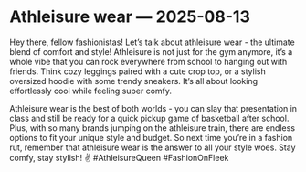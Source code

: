 # Athleisure wear — 2025-08-13

Hey there, fellow fashionistas! Let’s talk about athleisure wear - the ultimate blend of comfort and style! Athleisure is not just for the gym anymore, it’s a whole vibe that you can rock everywhere from school to hanging out with friends. Think cozy leggings paired with a cute crop top, or a stylish oversized hoodie with some trendy sneakers. It’s all about looking effortlessly cool while feeling super comfy. 

Athleisure wear is the best of both worlds - you can slay that presentation in class and still be ready for a quick pickup game of basketball after school. Plus, with so many brands jumping on the athleisure train, there are endless options to fit your unique style and budget. So next time you’re in a fashion rut, remember that athleisure wear is the answer to all your style woes. Stay comfy, stay stylish! ✌️ #AthleisureQueen #FashionOnFleek